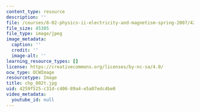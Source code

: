```yaml
---
content_type: resource
description: ''
file: /courses/8-02-physics-ii-electricity-and-magnetism-spring-2007/4259f525c31dc40689a4e5a07edc4be0_chp_802t.jpg
file_size: 45305
file_type: image/jpeg
image_metadata:
  caption: ''
  credit: ''
  image-alt: ''
learning_resource_types: []
license: https://creativecommons.org/licenses/by-nc-sa/4.0/
ocw_type: OCWImage
resourcetype: Image
title: chp_802t.jpg
uid: 4259f525-c31d-c406-89a4-e5a07edc4be0
video_metadata:
  youtube_id: null
---
```

